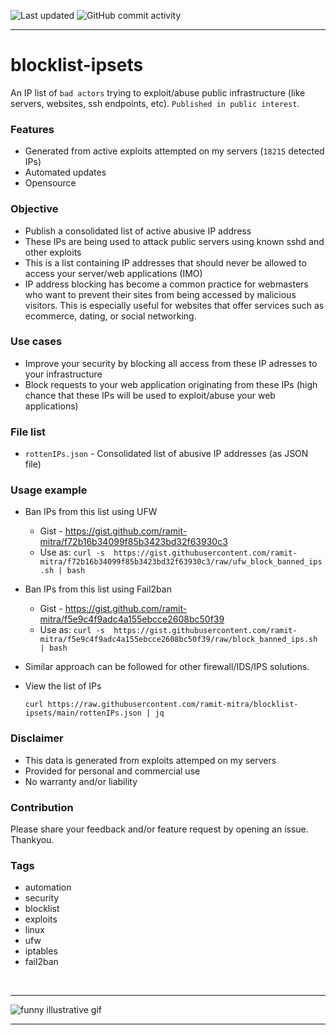 ![Last updated](https://img.shields.io/badge/Last%20updated%20at-Sun%20Apr%2016%2007:10%20AM%20UTC%202023-orange.svg?style=for-the-badge&logo=git)
![GitHub commit activity](https://img.shields.io/github/commit-activity/m/ramit-mitra/blocklist-ipsets?color=green&logo=github&style=for-the-badge)

---

# **blocklist-ipsets**

An IP list of `bad actors` trying to exploit/abuse public infrastructure (like servers, websites, ssh endpoints, etc). `Published in public interest`.

### Features

- Generated from active exploits attempted on my servers (`18215` detected IPs)
- Automated updates
- Opensource

### Objective

- Publish a consolidated list of active abusive IP address
- These IPs are being used to attack public servers using known sshd and other exploits
- This is a list containing IP addresses that should never be allowed to access your server/web applications (IMO)
- IP address blocking has become a common practice for webmasters who want to prevent their sites from being accessed by malicious visitors. This is especially useful for websites that offer services such as ecommerce, dating, or social networking.

### Use cases

- Improve your security by blocking all access from these IP adresses to your infrastructure
- Block requests to your web application originating from these IPs (high chance that these IPs will be used to exploit/abuse your web applications)

### File list

- `rottenIPs.json` - Consolidated list of abusive IP addresses (as JSON file)

### Usage example

- Ban IPs from this list using UFW  
    - Gist - https://gist.github.com/ramit-mitra/f72b16b34099f85b3423bd32f63930c3
    - Use as: `curl -s  https://gist.githubusercontent.com/ramit-mitra/f72b16b34099f85b3423bd32f63930c3/raw/ufw_block_banned_ips.sh | bash`

- Ban IPs from this list using Fail2ban
    - Gist - https://gist.github.com/ramit-mitra/f5e9c4f9adc4a155ebcce2608bc50f39
    - Use as: `curl -s  https://gist.githubusercontent.com/ramit-mitra/f5e9c4f9adc4a155ebcce2608bc50f39/raw/block_banned_ips.sh | bash`

- Similar approach can be followed for other firewall/IDS/IPS solutions.  

- View the list of IPs
    ```
    curl https://raw.githubusercontent.com/ramit-mitra/blocklist-ipsets/main/rottenIPs.json | jq
    ```

### Disclaimer

- This data is generated from exploits attemped on my servers
- Provided for personal and commercial use
- No warranty and/or liability

### Contribution

Please share your feedback and/or feature request by opening an issue. Thankyou.

### Tags

- automation
- security
- blocklist
- exploits
- linux
- ufw
- iptables
- fail2ban

<p align="center">
    <br />
    <hr />
    <img alt="funny illustrative gif" src="https://media.giphy.com/media/fe4dDMD2cAU5RfEaCU/giphy.gif">
    <hr />
</p>



